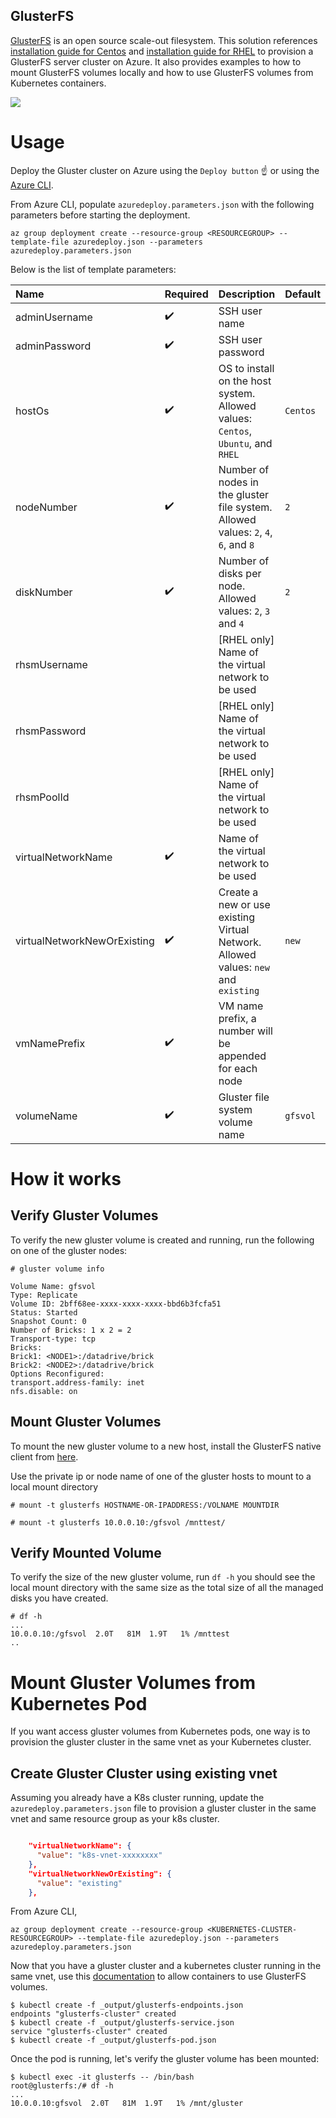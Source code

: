 ## GlusterFS

[GlusterFS](http://www.gluster.org) is an open source scale-out filesystem. This solution references [installation guide for Centos](https://wiki.centos.org/HowTos/GlusterFSonCentOS) and [installation guide for RHEL](https://access.redhat.com/documentation/en-us/red_hat_gluster_storage/3.2/html/installation_guide/installing_red_hat_storage_server_on_red_hat_enterprise_linux_layered_install) to provision a GlusterFS server cluster on Azure. It also provides examples to how to mount GlusterFS volumes locally and how to use GlusterFS volumes from Kubernetes containers.

<a href="https://portal.azure.com/#create/Microsoft.Template/uri/https%3A%2F%2Fraw.githubusercontent.com%2caleno%2Fglusterfs-azure%2Fmaster%2Fazuredeploy.json" target="_blank">
    <img src="http://azuredeploy.net/deploybutton.png"/>
</a>

# Usage

Deploy the Gluster cluster on Azure using the `Deploy button` ☝️ or using the [Azure CLI](https://docs.microsoft.com/en-us/cli/azure/install-azure-cli).

From Azure CLI, populate `azuredeploy.parameters.json` with the following parameters before starting the deployment.

```
az group deployment create --resource-group <RESOURCEGROUP> --template-file azuredeploy.json --parameters azuredeploy.parameters.json

```
Below is the list of template parameters:

| Name   | Required | Description | Default |
|:--- |:--- |:---|:---|
| adminUsername | :heavy_check_mark: | SSH user name | |
| adminPassword | :heavy_check_mark: | SSH user password | |
| hostOs | :heavy_check_mark: | OS to install on the host system. Allowed values: `Centos`, `Ubuntu`, and `RHEL` | `Centos` |
| nodeNumber | :heavy_check_mark: | Number of nodes in the gluster file system. Allowed values: `2`, `4`, `6`, and `8` | `2` |
| diskNumber | :heavy_check_mark: | Number of disks per node. Allowed values: `2`, `3` and `4` | `2` |
| rhsmUsername | | [RHEL only] Name of the virtual network to be used | |
| rhsmPassword | | [RHEL only] Name of the virtual network to be used | |
| rhsmPoolId | | [RHEL only] Name of the virtual network to be used | |
| virtualNetworkName | :heavy_check_mark: | Name of the virtual network to be used | |
| virtualNetworkNewOrExisting | :heavy_check_mark: | Create a new or use existing Virtual Network. Allowed values: `new` and `existing` | `new` |
| vmNamePrefix | :heavy_check_mark: | VM name prefix, a number will be appended for each node | |
| volumeName | :heavy_check_mark: | Gluster file system volume name | `gfsvol` |


# How it works

## Verify Gluster Volumes
To verify the new gluster volume is created and running, run the following on one of the gluster nodes:

```
# gluster volume info
 
Volume Name: gfsvol
Type: Replicate
Volume ID: 2bff68ee-xxxx-xxxx-xxxx-bbd6b3fcfa51
Status: Started
Snapshot Count: 0
Number of Bricks: 1 x 2 = 2
Transport-type: tcp
Bricks:
Brick1: <NODE1>:/datadrive/brick
Brick2: <NODE2>:/datadrive/brick
Options Reconfigured:
transport.address-family: inet
nfs.disable: on
```

## Mount Gluster Volumes

To mount the new gluster volume to a new host, install the GlusterFS native client from [here](http://gluster.readthedocs.io/en/latest/Administrator%20Guide/Setting%20Up%20Clients/). 

Use the private ip or node name of one of the gluster hosts to mount to a local mount directory
```
# mount -t glusterfs HOSTNAME-OR-IPADDRESS:/VOLNAME MOUNTDIR

# mount -t glusterfs 10.0.0.10:/gfsvol /mnttest/

```
## Verify Mounted Volume

To verify the size of the new gluster volume, run `df -h` you should see the local mount directory with the same size as the total size of all the managed disks you have created. 

```
# df -h
...
10.0.0.10:/gfsvol  2.0T   81M  1.9T   1% /mnttest
..
```

# Mount Gluster Volumes from Kubernetes Pod

If you want access gluster volumes from Kubernetes pods, one way is to provision the gluster cluster in the same vnet as your Kubernetes cluster.

## Create Gluster Cluster using existing vnet

Assuming you already have a K8s cluster running, update the `azuredeploy.parameters.json` file to provision a gluster cluster in the same vnet and same resource group as your k8s cluster.

```json

	"virtualNetworkName": {
	  "value": "k8s-vnet-xxxxxxxx"
	},
	"virtualNetworkNewOrExisting": {
	  "value": "existing"
	},

```
From Azure CLI,

```
az group deployment create --resource-group <KUBERNETES-CLUSTER-RESOURCEGROUP> --template-file azuredeploy.json --parameters azuredeploy.parameters.json

```

Now that you have a gluster cluster and a kubernetes cluster running in the same vnet, use this [documentation](https://github.com/kubernetes/examples/blob/master/staging/volumes/glusterfs/README.md) to allow containers to use GlusterFS volumes.

 ```
$ kubectl create -f _output/glusterfs-endpoints.json 
endpoints "glusterfs-cluster" created
$ kubectl create -f _output/glusterfs-service.json 
service "glusterfs-cluster" created
$ kubectl create -f _output/glusterfs-pod.json
```

Once the pod is running, let's verify the gluster volume has been mounted:

```
$ kubectl exec -it glusterfs -- /bin/bash
root@glusterfs:/# df -h         
...
10.0.0.10:gfsvol  2.0T   81M  1.9T   1% /mnt/gluster

```

